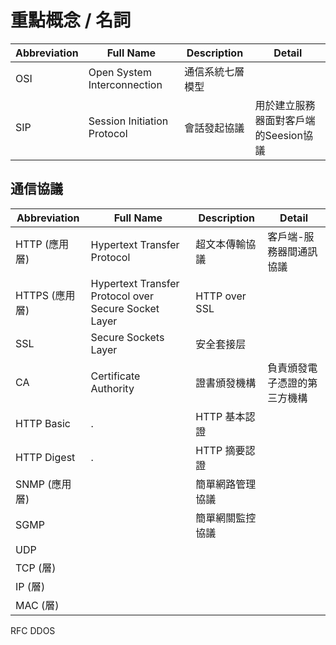 # 重點概念 / 名詞

Abbreviation | Full Name | Description | Detail
-|-|-|-
OSI | Open System Interconnection | 通信系統七層模型
SIP | Session Initiation Protocol | 會話發起協議 | 用於建立服務器面對客戶端的Seesion協議


## 通信協議
Abbreviation | Full Name | Description | Detail
-|-|-|-
HTTP (應用層) | Hypertext Transfer Protocol | 超文本傳輸協議 | 客戶端-服務器間通訊協議
HTTPS (應用層) | Hypertext Transfer Protocol over Secure Socket Layer | HTTP over SSL
SSL | Secure Sockets Layer | 安全套接层
CA | Certificate Authority | 證書頒發機構 | 負責頒發電子憑證的第三方機構
HTTP Basic | . | HTTP 基本認證
HTTP Digest | . | HTTP 摘要認證
SNMP (應用層) |  | 簡單網路管理協議
SGMP |  | 簡單網關監控協議
UDP | 
TCP (層) | 
IP (層) | 
MAC (層) | 

RFC
DDOS
